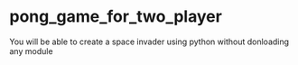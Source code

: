 # pong_game_for_two_player

You will be able to create a space invader using python without donloading any module
